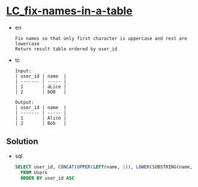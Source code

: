 # [LC_fix-names-in-a-table](https://leetcode.com/problems/fix-names-in-a-table)

* en

  ```en
  Fix names so that only first character is uppercase and rest are lowercase
  Return result table ordered by user_id
  ```

* tc

  ```tc
  Input:
  | user_id | name  |
  | ------- | ----- |
  | 1       | aLice |
  | 2       | bOB   |

  Output:
  | user_id | name  |
  | ------- | ----- |
  | 1       | Alice |
  | 2       | Bob   |
  ```

## Solution

* sql

  ```sql
  SELECT user_id, CONCAT(UPPER(LEFT(name, 1)), LOWER(SUBSTRING(name, 2))) AS 'name'
    FROM Users
    ORDER BY user_id ASC
  ```
